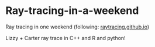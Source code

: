 # Ray-tracing-in-a-weekend

Ray tracing in one weekend (following: [raytracing.github.io](https://raytracing.github.io/))

Lizzy + Carter ray trace in C++ and R and python!
